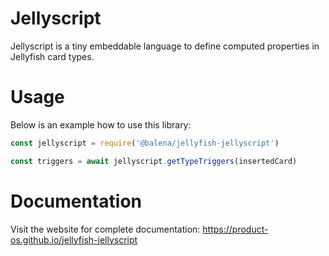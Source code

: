 # Jellyscript

Jellyscript is a tiny embeddable language to define computed properties in Jellyfish card types.

# Usage

Below is an example how to use this library:

```js
const jellyscript = require('@balena/jellyfish-jellyscript')

const triggers = await jellyscript.getTypeTriggers(insertedCard)
```

# Documentation

Visit the website for complete documentation: https://product-os.github.io/jellyfish-jellyscript


